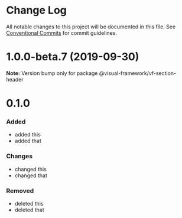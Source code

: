 # Change Log

All notable changes to this project will be documented in this file.
See [Conventional Commits](https://conventionalcommits.org) for commit guidelines.

# 1.0.0-beta.7 (2019-09-30)

**Note:** Version bump only for package @visual-framework/vf-section-header





# 0.1.0

### Added
- added this
- added that

### Changes

- changed this
- changed that

### Removed

- deleted this
- deleted that
